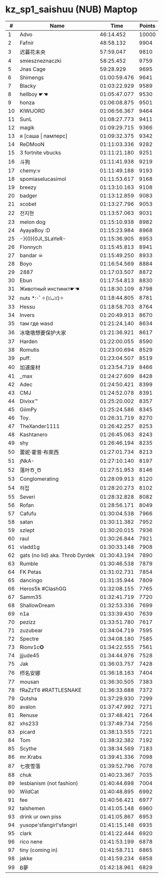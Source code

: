 # kz_sp1_saishuu (NUB) Maptop

|  # | Name | Time | Points |
|-------------- | -------------- | -------------- | -------------- | 
| 1 | Advo | 46:14.452 | 10000 | 
| 2 | Fafnir | 48:58.132 | 9904 | 
| 3 | 迟暮花未央 | 57:59.047 | 9810 | 
| 4 | smieszneznaczki | 58:25.452 | 9759 | 
| 5 | Jnas Cage | 59:28.929 | 9695 | 
| 6 | Shimengs | 01:00:59.476 | 9641 | 
| 7 | Blacky | 01:03:22.929 | 9589 | 
| 8 | hellboy ☛☚ | 01:05:47.077 | 9530 | 
| 9 | honza | 01:06:08.875 | 9501 | 
| 10 | KIWIJORD | 01:06:56.367 | 9464 | 
| 11 | SunL | 01:08:27.773 | 9411 | 
| 12 | magik | 01:09:29.715 | 9366 | 
| 13 | я [саша \| памперс] | 01:09:32.375 | 9342 | 
| 14 | ReDMooN | 01:11:03.336 | 9282 | 
| 15 | 3 fortnite vbucks | 01:11:21.180 | 9251 | 
| 16 | 斗狗 | 01:11:41.938 | 9219 | 
| 17 | chemy:v | 01:11:49.188 | 9193 | 
| 18 | spomiaselucasimol | 01:11:53.617 | 9168 | 
| 19 | breezy | 01:13:10.163 | 9108 | 
| 20 | badger | 01:13:12.859 | 9083 | 
| 21 | xcobet | 01:13:27.796 | 9053 | 
| 22 | 전지현 | 01:13:57.063 | 9031 | 
| 23 | melon dog | 01:15:10.938 | 8982 | 
| 24 | AyayaBoy :D | 01:15:23.984 | 8968 | 
| 25 | -}{0}{0JI_SLaYeR- | 01:15:36.905 | 8953 | 
| 26 | Flonnych | 01:15:45.813 | 8941 | 
| 27 | bandar ☠ | 01:15:49.250 | 8933 | 
| 28 | Boyo | 01:16:54.569 | 8884 | 
| 29 | 2887 | 01:17:03.507 | 8872 | 
| 30 | Ebun | 01:17:54.813 | 8830 | 
| 31 | Животный инстинкт☛☚ | 01:18:30.109 | 8798 | 
| 32 | nuts *:･ﾟ✧(ꈍᴗꈍ)✧ | 01:18:44.805 | 8781 | 
| 33 | Hessu | 01:18:58.703 | 8764 | 
| 34 | Invers | 01:20:49.913 | 8670 | 
| 35 | там где wasd | 01:21:24.140 | 8634 | 
| 36 | 冰墩墩想要保护大家 | 01:21:36.921 | 8617 | 
| 37 | Harden | 01:22:00.055 | 8590 | 
| 38 | Romutis | 01:23:00.694 | 8529 | 
| 39 | puff. | 01:23:04.507 | 8519 | 
| 40 | 加速废材 | 01:23:54.719 | 8466 | 
| 41 | _max | 01:24:27.609 | 8428 | 
| 42 | Adec | 01:24:50.421 | 8399 | 
| 43 | CMJ | 01:24:52.078 | 8391 | 
| 44 | Divixx™ | 01:25:20.002 | 8357 | 
| 45 | GiimPy | 01:25:24.586 | 8345 | 
| 46 | Toy. | 01:26:31.719 | 8270 | 
| 47 | TheXander1111 | 01:26:42.257 | 8253 | 
| 48 | Kashtanero | 01:26:45.063 | 8243 | 
| 49 | shy | 01:26:46.194 | 8235 | 
| 50 | 蕾妮·霍普·布萊西 | 01:27:01.734 | 8213 | 
| 51 | jNkA- | 01:27:10.140 | 8197 | 
| 52 | 落叶Ծ‸Ծ | 01:27:51.953 | 8146 | 
| 53 | Conglomerating | 01:28:09.913 | 8120 | 
| 54 | 허접 | 01:28:20.273 | 8102 | 
| 55 | Severi | 01:28:32.828 | 8082 | 
| 56 | Rofan | 01:28:56.171 | 8049 | 
| 57 | Cafufu | 01:30:04.538 | 7966 | 
| 58 | satan | 01:30:11.382 | 7952 | 
| 59 | szlept | 01:30:20.015 | 7936 | 
| 60 | raul | 01:30:26.844 | 7921 | 
| 61 | vladd1g | 01:30:33.148 | 7908 | 
| 62 | gats (no lid) aka. Throb Dyrdek | 01:30:43.194 | 7890 | 
| 63 | Rumble | 01:30:46.538 | 7879 | 
| 64 | FK Petas | 01:31:02.731 | 7854 | 
| 65 | dancingo | 01:31:35.944 | 7809 | 
| 66 | Heros5k #ClashGG | 01:32:08.155 | 7765 | 
| 67 | Samm35 | 01:32:41.719 | 7720 | 
| 68 | ShallowDream | 01:32:53.336 | 7699 | 
| 69 | n1a | 01:33:39.430 | 7639 | 
| 70 | pezizz | 01:33:51.780 | 7617 | 
| 71 | zuzubear | 01:34:04.719 | 7595 | 
| 72 | Spectre | 01:34:08.180 | 7585 | 
| 73 | Rionv1c✪ | 01:34:22.555 | 7561 | 
| 74 | jjjude45 | 01:34:44.976 | 7528 | 
| 75 | Jak | 01:36:03.757 | 7428 | 
| 76 | 栉名安娜 | 01:36:18.163 | 7404 | 
| 77 | mousan | 01:36:30.505 | 7383 | 
| 78 | fRaZzT6 #RATTLESNAKE | 01:36:33.688 | 7372 | 
| 79 | Qutsha | 01:37:29.930 | 7299 | 
| 80 | avalon | 01:37:47.992 | 7271 | 
| 81 | Renuse | 01:37:48.421 | 7264 | 
| 82 | xhs233 | 01:37:49.734 | 7256 | 
| 83 | picard | 01:38:13.555 | 7221 | 
| 84 | Tom | 01:38:32.382 | 7192 | 
| 85 | Scythe | 01:38:34.569 | 7183 | 
| 86 | mr.Krabs | 01:39:41.336 | 7098 | 
| 87 | 七夜雪落 | 01:39:52.796 | 7078 | 
| 88 | chuk | 01:40:23.367 | 7035 | 
| 89 | lesbianism (not fashion) | 01:40:44.698 | 7004 | 
| 90 | WildCat | 01:40:48.895 | 6992 | 
| 91 | fee | 01:40:56.421 | 6977 | 
| 92 | talshemen | 01:41:05.148 | 6960 | 
| 93 | drink ur own piss | 01:41:05.867 | 6953 | 
| 94 | yusope'sfangirl'sfangirl | 01:41:15.148 | 6935 | 
| 95 | clark | 01:41:22.444 | 6920 | 
| 96 | rico nene | 01:41:53.199 | 6878 | 
| 97 | tiny (coming in) | 01:41:58.711 | 6865 | 
| 98 | jakke | 01:41:59.234 | 6858 | 
| 99 | B夢 | 01:42:18.961 | 6829 | 

